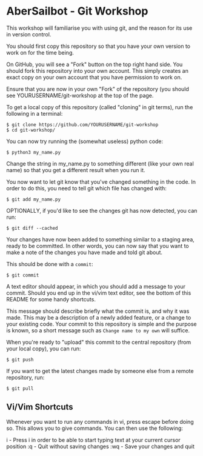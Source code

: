 AberSailbot - Git Workshop
==========================

This workshop will familiarise you with using git, and the reason for its use in version control.

You should first copy this repository so that you have your own version to work on for the time being.

On GitHub, you will see a "Fork" button on the top right hand side. You should fork this repository into your own account. This simply creates an exact copy on your own account that you have permission to work on.

Ensure that you are now in your own "Fork" of the repository (you should see YOURUSERNAME/git-workshop at the top of the page.

To get a local copy of this repository (called "cloning" in git terms), run the following in a terminal:

    $ git clone https://github.com/YOURUSERNAME/git-workshop
    $ cd git-workshop/

You can now try running the (somewhat useless) python code:

    $ python3 my_name.py

Change the string in my\_name.py to something different (like your own real name) so that you get a different result when you run it.

You now want to let git know that you've changed something in the code. In order to do this, you need to tell git which file has changed with:

    $ git add my_name.py

OPTIONALLY, if you'd like to see the changes git has now detected, you can run:

    $ git diff --cached

Your changes have now been added to something similar to a staging area, ready to be
committed. In other words, you can now say that you want to make a note of the changes you have made and told git about.

This should be done with a `commit`:

    $ git commit

A text editor should appear, in which you should add a message to your commit. Should you end up in the vi/vim text editor, see the bottom of this README for some handy shortcuts.

This message should describe briefly what the commit is, and why it was made.
This may be a description of a newly added feature, or a change to your existing code.
Your commit to this repository is simple and the purpose is known, so a short
message such as `Change name to my own` will suffice.

When you're ready to "upload" this commit to the central repository (from your
local copy), you can run:

    $ git push

If you want to get the latest changes made by someone else from a remote repository, run:

    $ git pull

Vi/Vim Shortcuts
----------------

Whenever you want to run any commands in vi, press escape before doing so. This allows you to give commands. You can then use the following:

i - Press i in order to be able to start typing text at your current cursor position
:q - Quit without saving changes
:wq - Save your changes and quit

